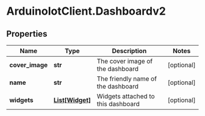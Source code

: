 # ArduinoIotClient.Dashboardv2

## Properties

Name | Type | Description | Notes
------------ | ------------- | ------------- | -------------
**cover_image** | **str** | The cover image of the dashboard | [optional] 
**name** | **str** | The friendly name of the dashboard | [optional] 
**widgets** | [**List[Widget]**](Widget.md) | Widgets attached to this dashboard | [optional] 


